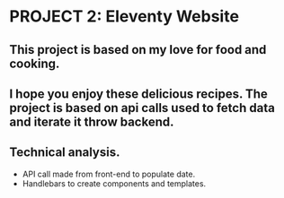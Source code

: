 # PROJECT 2: Eleventy Website
## This project is based on my love for food and cooking.
I hope you enjoy these delicious recipes.
The project is based on api calls used to fetch data and iterate it throw backend.
---
## Technical analysis.
- API call made from front-end to populate date.
- Handlebars to create components and templates.